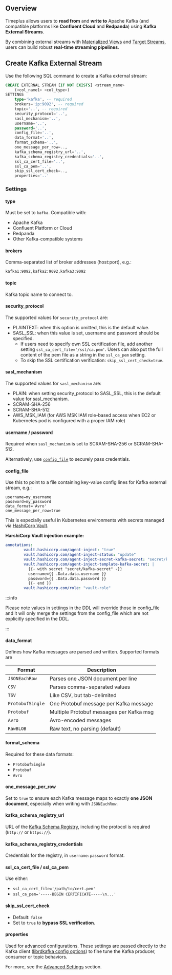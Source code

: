 ## Overview 

Timeplus allows users to **read from** and **write to** Apache Kafka (and compatible platforms like **Confluent Cloud** and **Redpanda**) using **Kafka External Streams**.

By combining external streams with [Materialized Views](/view#m_view) and [Target Streams](/view#target-stream), users can build robust **real-time streaming pipelines**.

## Create Kafka External Stream

Use the following SQL command to create a Kafka external stream:

```sql
CREATE EXTERNAL STREAM [IF NOT EXISTS] <stream_name>
    (<col_name1> <col_type>)
SETTINGS
    type='kafka', -- required
    brokers='ip:9092', -- required
    topic='..', -- required
    security_protocol='..',
    sasl_mechanism='..',
    username='..',
    password='..',
    config_file='..',
    data_format='..',
    format_schema='..',
    one_message_per_row=..,
    kafka_schema_registry_url='..',
    kafka_schema_registry_credentials='..',
    ssl_ca_cert_file='..',
    ssl_ca_pem='..',
    skip_ssl_cert_check=..,
    properties='..'
```

### Settings

#### type

Must be set to `kafka`. Compatible with:

* Apache Kafka
* Confluent Platform or Cloud
* Redpanda
* Other Kafka-compatible systems

#### brokers

Comma-separated list of broker addresses (host\:port), e.g.:

```
kafka1:9092,kafka2:9092,kafka3:9092
```

#### topic

Kafka topic name to connect to.

#### security_protocol

The supported values for `security_protocol` are:

- PLAINTEXT: when this option is omitted, this is the default value.
- SASL_SSL: when this value is set, username and password should be specified.
  - If users need to specify own SSL certification file, add another setting `ssl_ca_cert_file='/ssl/ca.pem'`. Users can also put the full content of the pem file as a string in the `ssl_ca_pem` setting.
  - To skip the SSL certification verification: `skip_ssl_cert_check=true`.

#### sasl_mechanism

The supported values for `sasl_mechanism` are:

- PLAIN: when setting security_protocol to SASL_SSL, this is the default value for sasl_mechanism.
- SCRAM-SHA-256
- SCRAM-SHA-512
- AWS_MSK_IAM (for AWS MSK IAM role-based access when EC2 or Kubernetes pod is configured with a proper IAM role)

#### username / password

Required when `sasl_mechanism` is set to SCRAM-SHA-256 or SCRAM-SHA-512. 

Alternatively, use [`config_file`](#config_file) to securely pass credentials.

#### config_file

Use this to point to a file containing key-value config lines for Kafka external stream, e.g.:

```properties
username=my_username
password=my_password
data_format='Avro'
one_message_per_row=true
```

This is especially useful in Kubernetes environments with secrets managed via [HashiCorp Vault](https://learn.hashicorp.com/tutorials/vault/kubernetes-sidecar).

**HarshiCorp Vault injection example:**

```yaml
annotations:
        vault.hashicorp.com/agent-inject: "true"
        vault.hashicorp.com/agent-inject-status: "update"
        vault.hashicorp.com/agent-inject-secret-kafka-secret: "secret/kafka-secret"
        vault.hashicorp.com/agent-inject-template-kafka-secret: |
          {{- with secret "secret/kafka-secret" -}}
          username={{ .Data.data.username }}
          password={{ .Data.data.password }}
          {{- end }}
        vault.hashicorp.com/role: "vault-role"
```

:::info

Please note values in settings in the DDL will override those in config_file and it will only merge the settings from the config_file which are not explicitly specified in the DDL. 

:::


#### data_format

Defines how Kafka messages are parsed and written. Supported formats are

| Format           | Description                              |
| ---------------- | ---------------------------------------- |
| `JSONEachRow`    | Parses one JSON document per line        |
| `CSV`            | Parses comma-separated values            |
| `TSV`            | Like CSV, but tab-delimited              |
| `ProtobufSingle` | One Protobuf message per Kafka message   |
| `Protobuf`       | Multiple Protobuf messages per Kafka msg |
| `Avro`           | Avro-encoded messages                    |
| `RawBLOB`        | Raw text, no parsing (default)           |

#### format_schema

Required for these data formats:

* `ProtobufSingle`
* `Protobuf`
* `Avro`

#### one_message_per_row

Set to `true` to ensure each Kafka message maps to exactly **one JSON document**, especially when writing with `JSONEachRow`.

#### kafka_schema_registry_url

URL of the [Kafka Schema Registry](/proton-schema-registry), including the protocol is required (`http://` or `https://`).

#### kafka_schema_registry_credentials

Credentials for the registry, in `username:password` format.

#### ssl_ca_cert_file / ssl_ca_pem

Use either:

* `ssl_ca_cert_file='/path/to/cert.pem'`
* `ssl_ca_pem='-----BEGIN CERTIFICATE-----\n...'`

#### skip_ssl_cert_check

* Default: `false`
* Set to `true` to **bypass SSL verification**.

#### properties

Used for advanced configurations. These settings are passed directly to the Kafka client ([librdkafka config options](https://github.com/confluentinc/librdkafka/blob/master/CONFIGURATION.md)) to fine tune the Kafka producer, consumer or topic behaviors.

For more, see the [Advanced Settings](#advanced_settings) section.
